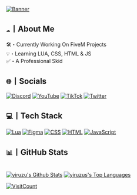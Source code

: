 [![Banner](https://i.imgur.com/pTGIim6.png)](https://github.com/yiruzu)
## ` ☁️ `丨About Me
🛠️・Currently Working On FiveM Projects<br>💡・Learning LUA, CSS, HTML & JS<br>✅・A Professional Skid

## ` 🌐 `丨Socials
[![Discord](https://i.imgur.com/j9Ucn6P.png)](https://discord.gg/6gUDP72sC7) [![YouTube](https://i.imgur.com/jBeMj7a.png)](https://youtube.com/@yiruzu) [![TikTok](https://i.imgur.com/wiYpJrM.png)](https://tiktok.com/@yiruzu) [![Twitter](https://i.imgur.com/NrfB4Fq.png)](https://twitter.com/yiruzu7)

## ` 💻 `丨Tech Stack
[![Lua](https://i.imgur.com/jmbaCec.png)](https://www.lua.org/) [![Figma](https://i.imgur.com/I2NEgO7.png)](https://www.figma.com/) [![CSS](https://i.imgur.com/prPZyrS.png)](https://github.com/yiruzu) [![HTML](https://i.imgur.com/mPxe5lU.png)](https://github.com/yiruzu) [![JavaScript](https://i.imgur.com/BYbFOle.png)](https://github.com/yiruzu)
 
## ` 📊 `丨GitHub Stats
<p>
  <br/>
    <a href="https://github.com/yiruzu"><img alt="yiruzu's Github Stats" src="https://github-readme-stats.vercel.app/api?username=yiruzu&theme=graywhite&hide_border=true&include_all_commits=true&count_private=true" /></a>
    <a href="https://github.com/yiruzu"><img alt="yiruzus's Top Languages" src="https://github-readme-stats.vercel.app/api/top-langs/?username=yiruzu&theme=graywhite&hide_border=true&langs_count=8&include_all_commits=true&count_private=true&layout=compact" /></a>
  <br/>
</p>

[![VisitCount](https://visitcount.itsvg.in/api?id=yiruzu&label=Profile%20Views&color=12&icon=5&pretty=true)](https://github.com/yiruzu)
